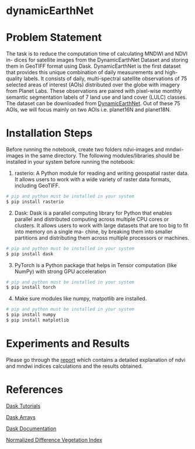# dynamicEarthNet
# Problem Statement
The task is to reduce the computation time of calculating MNDWI and NDVI in-
dices for satellite images from the DynamicEarthNet Dataset and storing them in
GeoTIFF format using Dask. DynamicEarthNet is the first dataset that provides
this unique combination of daily measurements and high-quality labels. It consists
of daily, multi-spectral satellite observations of 75 selected areas of interest (AOIs)
distributed over the globe with imagery from Planet Labs. These observations are
paired with pixel-wise monthly semantic segmentation labels of 7 land use and land
cover (LULC) classes. The dataset can be downloaded from [DynamicEarthNet](https://mediatum.ub.tum.de/1650201). Out
of these 75 AOIs, we will focus mainly on two AOIs i.e. planet16N and planet18N.

# Installation Steps

Before running the notebook, create two folders ndvi-images and mndwi-images in the same
directory. The following modules/libraries should be installed in your system before
running the notebook:
1. rasterio: A Python module for reading and writing geospatial raster data. It allows
users to work with a wide variety of raster data formats, including GeoTIFF.

```sh
# pip and python must be installed in your system
$ pip install rasterio
```
2. Dask: Dask is a parallel computing library for Python that enables parallel and
distributed computing across multiple CPU cores or clusters. It allows users to
work with large datasets that are too big to fit into memory on a single ma-
chine, by breaking them into smaller partitions and distributing them across
multiple processors or machines.

```sh
# pip and python must be installed in your system
$ pip install dask
```
3. PyTorch is a Python package that helps in Tensor computation (like
NumPy) with strong GPU acceleration

```sh
# pip and python must be installed in your system
$ pip install torch
```
4. Make sure modules like numpy, matpotlib  are installed.
```sh
# pip and python must be installed in your system
$ pip install numpy
$ pip install matplotlib
```

# Experiments and Results
Please go through the  [report](https://github.com/Pratik-ahirrao/dynamicEarthNet/blob/main/Project_Report.pdf) which contains a detailed explanation of ndvi and mndwi indices calculations and the results obtained.

# References
[Dask Tutorials](https://www.machinelearningplus.com/python/dask-tutorial/)

[Dask Arrays](https://earth-env-data-science.github.io/lectures/dask/dask_arrays.html)

[Dask Documentation](https://tutorial.dask.org/00_overview.html)

[Normalized Difference Vegetation Index](https://gisgeography.com/ndvi-normalized-difference-vegetation-index/)





